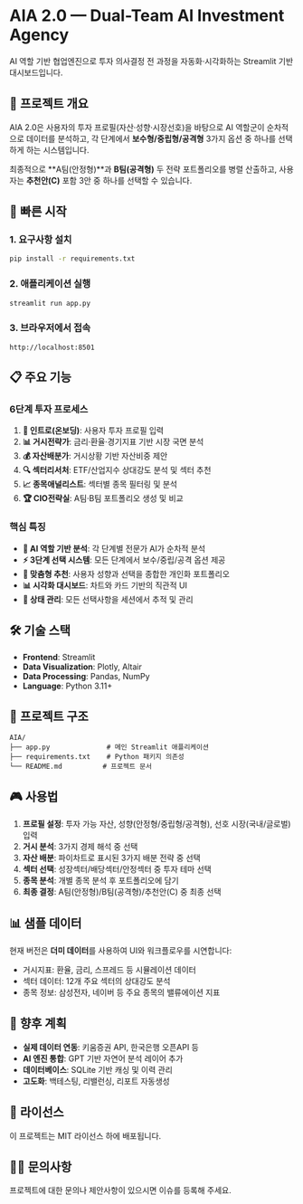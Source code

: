 # AIA 2.0 — Dual-Team AI Investment Agency

AI 역할 기반 협업엔진으로 투자 의사결정 전 과정을 자동화·시각화하는 Streamlit 기반 대시보드입니다.

## 🎯 프로젝트 개요

AIA 2.0은 사용자의 투자 프로필(자산·성향·시장선호)을 바탕으로 AI 역할군이 순차적으로 데이터를 분석하고, 각 단계에서 **보수형/중립형/공격형** 3가지 옵션 중 하나를 선택하게 하는 시스템입니다.

최종적으로 **A팀(안정형)**과 **B팀(공격형)** 두 전략 포트폴리오를 병렬 산출하고, 사용자는 **추천안(C)** 포함 3안 중 하나를 선택할 수 있습니다.

## 🚀 빠른 시작

### 1. 요구사항 설치
```bash
pip install -r requirements.txt
```

### 2. 애플리케이션 실행
```bash
streamlit run app.py
```

### 3. 브라우저에서 접속
```
http://localhost:8501
```

## 📋 주요 기능

### 6단계 투자 프로세스

1. **🎯 인트로(온보딩)**: 사용자 투자 프로필 입력
2. **📊 거시전략가**: 금리·환율·경기지표 기반 시장 국면 분석
3. **💰 자산배분가**: 거시상황 기반 자산비중 제안
4. **🔍 섹터리서처**: ETF/산업지수 상대강도 분석 및 섹터 추천
5. **📈 종목애널리스트**: 섹터별 종목 필터링 및 분석
6. **🏆 CIO전략실**: A팀·B팀 포트폴리오 생성 및 비교

### 핵심 특징

- **🤖 AI 역할 기반 분석**: 각 단계별 전문가 AI가 순차적 분석
- **⚡ 3단계 선택 시스템**: 모든 단계에서 보수/중립/공격 옵션 제공
- **🎯 맞춤형 추천**: 사용자 성향과 선택을 종합한 개인화 포트폴리오
- **📊 시각화 대시보드**: 차트와 카드 기반의 직관적 UI
- **💾 상태 관리**: 모든 선택사항을 세션에서 추적 및 관리

## 🛠️ 기술 스택

- **Frontend**: Streamlit
- **Data Visualization**: Plotly, Altair
- **Data Processing**: Pandas, NumPy
- **Language**: Python 3.11+

## 📁 프로젝트 구조

```
AIA/
├── app.py              # 메인 Streamlit 애플리케이션
├── requirements.txt    # Python 패키지 의존성
└── README.md          # 프로젝트 문서
```

## 🎮 사용법

1. **프로필 설정**: 투자 가능 자산, 성향(안정형/중립형/공격형), 선호 시장(국내/글로벌) 입력
2. **거시 분석**: 3가지 경제 해석 중 선택
3. **자산 배분**: 파이차트로 표시된 3가지 배분 전략 중 선택
4. **섹터 선택**: 성장섹터/배당섹터/안정섹터 중 투자 테마 선택
5. **종목 분석**: 개별 종목 분석 후 포트폴리오에 담기
6. **최종 결정**: A팀(안정형)/B팀(공격형)/추천안(C) 중 최종 선택

## 📊 샘플 데이터

현재 버전은 **더미 데이터**를 사용하여 UI와 워크플로우를 시연합니다:
- 거시지표: 환율, 금리, 스프레드 등 시뮬레이션 데이터
- 섹터 데이터: 12개 주요 섹터의 상대강도 분석
- 종목 정보: 삼성전자, 네이버 등 주요 종목의 밸류에이션 지표

## 🔮 향후 계획

- **실제 데이터 연동**: 키움증권 API, 한국은행 오픈API 등
- **AI 엔진 통합**: GPT 기반 자연어 분석 레이어 추가
- **데이터베이스**: SQLite 기반 캐싱 및 이력 관리
- **고도화**: 백테스팅, 리밸런싱, 리포트 자동생성

## 📝 라이선스

이 프로젝트는 MIT 라이선스 하에 배포됩니다.

## 🙋‍♂️ 문의사항

프로젝트에 대한 문의나 제안사항이 있으시면 이슈를 등록해 주세요.